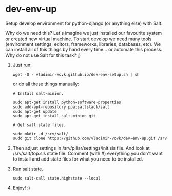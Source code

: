 dev-env-up
==========

Setup develop environment for python-django (or anything else) with Salt.

Why do we need this? Let's imagine we just installed our favourite system or
created new virtual machine. To start develop we need many tools (environment
settings, editors, frameworks, libraries, databases, etc).
We can install all of this things by hand every time... or automate this process.
Why do not use Salt for this task? ;)

1. Just run:

   ```
   wget -O - vladimir-vovk.github.io/dev-env-setup.sh | sh
   ```

   or do all these things manually:

   ```
   # Install salt-minion.

   sudo apt-get install python-software-properties
   sudo add-apt-repository ppa:saltstack/salt
   sudo apt-get update
   sudo apt-get install salt-minion git

   # Get salt state files.

   sudo mkdir -d /srv/salt/
   sudo git clone https://github.com/vladimir-vovk/dev-env-up.git /srv
   ```

2. Then adjust settings in /srv/pillar/settings/init.sls file. And look at
   /srv/salt/top.sls state file. Comment (with #) everything you don't want to
   install and add state files for what you need to be installed.

3. Run salt state.
   ```
   sudo salt-call state.highstate --local
   ```

4. Enjoy! :)
